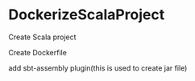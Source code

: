 # DockerizeScalaProject
Create Scala project

Create Dockerfile

add sbt-assembly plugin(this is used to create jar file)




